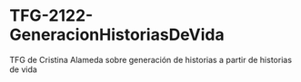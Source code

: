 # TFG-2122-GeneracionHistoriasDeVida
TFG de Cristina Alameda sobre generación de historias a partir de historias de vida
